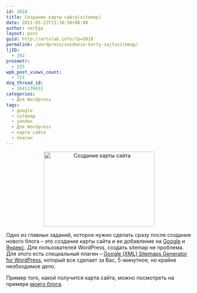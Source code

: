 ```yaml
---
id: 3018
title: Создание карты сайта(sitemap)
date: 2011-05-23T13:30:50+00:00
author: serEga
layout: post
guid: http://artslab.info/?p=3018
permalink: /wordpress/sozdanie-karty-sajtasitemap/
ljID:
  - 392
prosmotr:
  - 225
wpb_post_views_count:
  - 721
dsq_thread_id:
  - 1641139431
categories:
  - Для Wordpress
tags:
  - google
  - sitemap
  - yandex
  - Для Wordpress
  - карта сайта
  - плагин
---
```

<center>
  <a href="{{site.img_cdn}}/sitemap_wordpress_xml.gif"><img src="{{site.img_cdn}}/sitemap_wordpress_xml-300x203.gif" alt="Создание карты сайта" title="sitemap_wordpress_xml" width="300" height="203" class="alignnone size-medium wp-image-3019" /></a>
</center>

Одно из главных заданий, которое нужно сделать сразу после создание нового блога &#8211; это создание карты сайта и ее добавление на [Google](http://www.google.com/webmasters/) и [Яндекс](http://webmaster.yandex.ru). Для пользователей WordPress, создать sitemap не проблема. Для этого есть специальный плагин &#8211; [Google (XML) Sitemaps Generator for WordPress](http://wordpress.org/extend/plugins/google-sitemap-generator/), который все сделает за Вас, 5-минутное, но крайне необходимое дело.

Пример того, какой получится карта сайта, можно посмотреть на примере [моего блога](http://artslab.info/sitemap.xml).